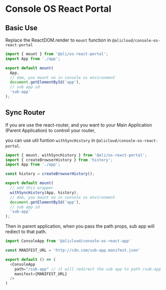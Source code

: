 
# Console OS React Portal

## Basic Use

Replace the ReactDOM.render to ```mount``` function in ```@alicloud/console-os-react-portal```

```javascript
import { mount } from '@ali/os-react-portal';
import App from './app';

export default mount(
  App,
  // dom, you mount no in console os environment
  document.getElementById('app'),
  // sub app id
  'sub-app'
);
```

## Sync Router

If you are use the react-router, and you want to your Main Application (Parent Application) to controll your router,

you can use util funtion ```withSyncHistory``` in ```@alicloud/console-os-react-portal```.

```javascript
import { mount, withSyncHistory } from '@ali/os-react-portal';
import { createBrowserHistory } from 'history';
import App from './app';

const history = createBrowserHistory();

export default mount(
  // add this wrapper
  withSyncHistory(App, history),
  // dom, you mount no in console os environment
  document.getElementById('app'),
  // sub app id
  'sub-app'
);
```

Then in parent application, when you pass the path props, sub app will rediect to that path.

```javascript
import ConsoleApp from '@alicloud/console-os-react-app'

const MANIFEST_URL = 'http://cdn.com/sub-app.manifest.json'

export default () => (
  <ConsoleApp
    path="/sub-app" // it will redirect the sub app to path /sub-app
    manifest={MANIFEST_URL}
  />
)
```